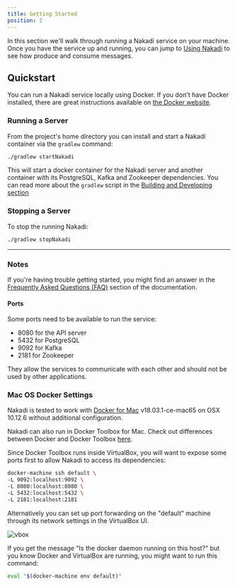 ```yaml
---
title: Getting Started
position: 2
---
```


In this section we'll walk through running a Nakadi service on your machine.
Once you have the service up and running, you can jump to
[Using Nakadi](#using_producing-events) to see how produce and consume messages.

## Quickstart

You can run a Nakadi service locally using Docker. If you don't have Docker
installed, there are great instructions available on
[the Docker website](https://www.docker.com/).

### Running a Server

From the project's home directory you can install and start a Nakadi container
via the `gradlew` command:

```sh
./gradlew startNakadi
```

This will start a docker container for the Nakadi server and another container
with its PostgreSQL, Kafka and Zookeeper dependencies. You can read more about
the `gradlew` script in the [Building and Developing section](#developing)

### Stopping a Server

To stop the running Nakadi:

```sh
./gradlew stopNakadi
```

---

### Notes

If you're having trouble getting started, you might find an answer in the
[Frequently Asked Questions (FAQ)](#f-a-q) section of the documentation.

#### Ports

Some ports need to be available to run the service:

-  8080 for the API server
-  5432 for PostgreSQL
-  9092 for Kafka
-  2181 for Zookeeper

They allow the services to communicate with each other and should not be used
by other applications.

<a name="macos"></a>
### Mac OS Docker Settings

Nakadi is tested to work with [Docker for Mac](https://docs.docker.com/docker-for-mac/)
v18.03.1-ce-mac65 on OSX 10.12.6 without additional configuration.

Nakadi can also run in Docker Toolbox for Mac. Check out differences between
Docker and Docker Toolbox [here](https://docs.docker.com/docker-for-mac/docker-toolbox/).

Since Docker Toolbox runs inside VirtualBox, you will want to expose
some ports first to allow Nakadi to access its dependencies:

```sh
docker-machine ssh default \
-L 9092:localhost:9092 \
-L 8080:localhost:8080 \
-L 5432:localhost:5432 \
-L 2181:localhost:2181
```

Alternatively you can set up port forwarding on the "default" machine through
its network settings in the VirtualBox UI.

![vbox](./img/vbox.png)

If you get the message "Is the
docker daemon running on this host?" but you know Docker and VirtualBox are
running, you might want to run this command:

```sh
eval "$(docker-machine env default)"
```

